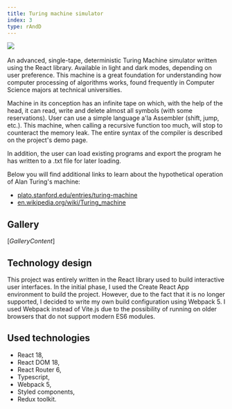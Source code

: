```yaml
---
title: Turing machine simulator
index: 3
type: rAndD
---
```


[![](https://img.shields.io/badge/github-808080?style=for-the-badge&logo=github)](https://github.com/milosz08/turing-machine-simulator) &nbsp;

An advanced, single-tape, deterministic Turing Machine simulator written using the React library. Available in light and
dark modes, depending on user preference. This machine is a great foundation for understanding how computer processing of
algorithms works, found frequently in Computer Science majors at technical universities.

Machine in its conception has an infinite tape on which, with the help of the head, it can read, write and delete almost
all symbols (with some reservations). User can use a simple language a'la Assembler (shift, jump, etc.). This machine,
when calling a recursive function too much, will stop to counteract the memory leak. The entire syntax of the compiler
is described on the project's demo page.

In addition, the user can load existing programs and export the program he has written to a .txt file for later loading.

Below you will find additional links to learn about the hypothetical operation of Alan Turing's machine:
* [plato.stanford.edu/entries/turing-machine](https://plato.stanford.edu/entries/turing-machine)
* [en.wikipedia.org/wiki/Turing_machine](https://en.wikipedia.org/wiki/Turing_machine)

## Gallery
$[{GalleryContent}]$

## Technology design

This project was entirely written in the React library used to build interactive user interfaces. In the initial phase, I
used the Create React App environment to build the project. However, due to the fact that it is no longer supported, I
decided to write my own build configuration using Webpack 5. I used Webpack instead of Vite.js due to the possibility of
running on older browsers that do not support modern ES6 modules.

## Used technologies

- React 18,
- React DOM 18,
- React Router 6,
- Typescript,
- Webpack 5,
- Styled components,
- Redux toolkit.
